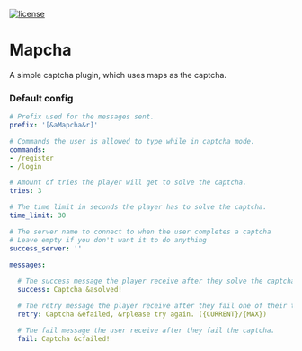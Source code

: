 [![license](https://img.shields.io/github/license/mashape/apistatus.svg) ](LICENSE)

# Mapcha
A simple captcha plugin, which uses maps as the captcha.

### Default config
```yaml
# Prefix used for the messages sent.
prefix: '[&aMapcha&r]'

# Commands the user is allowed to type while in captcha mode.
commands:
- /register
- /login

# Amount of tries the player will get to solve the captcha.
tries: 3

# The time limit in seconds the player has to solve the captcha.
time_limit: 30

# The server name to connect to when the user completes a captcha
# Leave empty if you don't want it to do anything
success_server: ''

messages:
  
  # The success message the player receive after they solve the captcha.
  success: Captcha &asolved!

  # The retry message the player receive after they fail one of their tries.
  retry: Captcha &efailed, &rplease try again. ({CURRENT}/{MAX})

  # The fail message the user receive after they fail the captcha.
  fail: Captcha &cfailed!
```